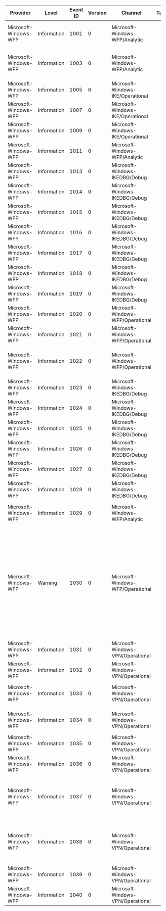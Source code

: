 Provider               |  Level        |  Event ID  |  Version  |  Channel                            |  Task  |  Opcode  |  Keyword  |  Message
-----------------------|---------------|------------|-----------|-------------------------------------|--------|----------|-----------|--------------------------------------------------------------------------------------------------------------------------------------------------------------------------------------------------------------------------------------------------------------------------------------------------------------------------------------------------------------------------------------------------------------
Microsoft-Windows-WFP  |  Information  |  1001      |  0        |  Microsoft-Windows-WFP/Analytic     |        |          |  ut:AOAC  |  WFP: Packet Dropped - Filter Run-Time ID: {Timestamp}4; Layer Run-Time ID: {Timestamp}5
Microsoft-Windows-WFP  |  Information  |  1003      |  0        |  Microsoft-Windows-WFP/Analytic     |        |          |  ut:AOAC  |  IPsec: Packet Dropped - Error Code: {FailureStatus}; Filter Run-Time ID: {Timestamp}2; Layer Run-Time ID: {Timestamp}3
Microsoft-Windows-WFP  |  Information  |  1005      |  0        |  Microsoft-Windows-IKE/Operational  |        |          |           |  IPsec: Main Mode Failure
Microsoft-Windows-WFP  |  Information  |  1007      |  0        |  Microsoft-Windows-IKE/Operational  |        |          |           |  IPsec: Quick Mode Failure
Microsoft-Windows-WFP  |  Information  |  1009      |  0        |  Microsoft-Windows-IKE/Operational  |        |          |           |  IPsec: Extended Mode Failure
Microsoft-Windows-WFP  |  Information  |  1011      |  0        |  Microsoft-Windows-WFP/Analytic     |        |          |           |  IPsec DoS Protection: Packet Dropped
Microsoft-Windows-WFP  |  Information  |  1013      |  0        |  Microsoft-Windows-IKEDBG/Debug     |        |          |           |  IPsec: Main Mode SA Terminated
Microsoft-Windows-WFP  |  Information  |  1014      |  0        |  Microsoft-Windows-IKEDBG/Debug     |        |          |           |  IPsec: Main Mode SA Established
Microsoft-Windows-WFP  |  Information  |  1015      |  0        |  Microsoft-Windows-IKEDBG/Debug     |        |          |           |  IPsec: Main Mode SA Established
Microsoft-Windows-WFP  |  Information  |  1016      |  0        |  Microsoft-Windows-IKEDBG/Debug     |        |          |           |  IPsec: Extended Mode and Main Mode SAs Established
Microsoft-Windows-WFP  |  Information  |  1017      |  0        |  Microsoft-Windows-IKEDBG/Debug     |        |          |           |  IPsec: Extended Mode and Main Mode SAs Established
Microsoft-Windows-WFP  |  Information  |  1018      |  0        |  Microsoft-Windows-IKEDBG/Debug     |        |          |           |  IPsec: Extended Mode and Main Mode SAs Established
Microsoft-Windows-WFP  |  Information  |  1019      |  0        |  Microsoft-Windows-IKEDBG/Debug     |        |          |           |  IPsec: Extended Mode and Main Mode SAs Established
Microsoft-Windows-WFP  |  Information  |  1020      |  0        |  Microsoft-Windows-WFP/Operational  |        |          |           |  IPsec DoS Protection Enabled
Microsoft-Windows-WFP  |  Information  |  1021      |  0        |  Microsoft-Windows-WFP/Operational  |        |          |           |  IPsec DoS Protection Disabled
Microsoft-Windows-WFP  |  Information  |  1022      |  0        |  Microsoft-Windows-WFP/Operational  |        |          |           |  IPsec DoS Protection failed to create state because the maximum number of entries allowed by policy has been reached
Microsoft-Windows-WFP  |  Information  |  1023      |  0        |  Microsoft-Windows-IKEDBG/Debug     |        |          |           |  IPsec: Negotiation Request Initiated
Microsoft-Windows-WFP  |  Information  |  1024      |  0        |  Microsoft-Windows-IKEDBG/Debug     |        |          |           |  IPsec: Send ISAKMP Packet
Microsoft-Windows-WFP  |  Information  |  1025      |  0        |  Microsoft-Windows-IKEDBG/Debug     |        |          |           |  IPsec: Receive ISAKMP Packet
Microsoft-Windows-WFP  |  Information  |  1026      |  0        |  Microsoft-Windows-IKEDBG/Debug     |        |          |           |  WFP: User Mode Error
Microsoft-Windows-WFP  |  Information  |  1027      |  0        |  Microsoft-Windows-IKEDBG/Debug     |        |          |           |  An IPsec quick mode security association ended.
Microsoft-Windows-WFP  |  Information  |  1028      |  0        |  Microsoft-Windows-IKEDBG/Debug     |        |          |           |  An IPsec quick mode security association was established.
Microsoft-Windows-WFP  |  Information  |  1029      |  0        |  Microsoft-Windows-WFP/Analytic     |        |          |           |  WFP: Packet Dropped - Filter Run-Time ID: {Timestamp}0; Layer Run-Time ID: {Timestamp}1
Microsoft-Windows-WFP  |  Warning      |  1030      |  0        |  Microsoft-Windows-WFP/Operational  |        |          |           |  Transaction Watchdog TimeoutThe filtering engine has exceeded the configured threshold to process a transaction. This could indicate a suboptimal policy configuration that may cause temporary network outages.    Owning Process ID: {ProcessId}    Transaction Time (msec): {TxnTimeInMSec}    Transaction Commit Time (msec): {CommitTimeInMSec}    Configured Threshold (msec): {WatchdogTimeoutInMSec}
Microsoft-Windows-WFP  |  Information  |  1031      |  0        |  Microsoft-Windows-VPN/Operational  |        |          |           |  File path trigger increment due to match for {FilePath}; counter value {Counter}
Microsoft-Windows-WFP  |  Information  |  1032      |  0        |  Microsoft-Windows-VPN/Operational  |        |          |           |  File path trigger decrement due to match for {FilePath}; counter value {Counter}
Microsoft-Windows-WFP  |  Information  |  1033      |  0        |  Microsoft-Windows-VPN/Operational  |        |          |           |  Modern app trigger increment due to match for {AppSID}; counter value {Counter}
Microsoft-Windows-WFP  |  Information  |  1034      |  0        |  Microsoft-Windows-VPN/Operational  |        |          |           |  Modern app trigger decrement due to match for {AppSID}; counter value {Counter}
Microsoft-Windows-WFP  |  Information  |  1035      |  0        |  Microsoft-Windows-VPN/Operational  |        |          |           |  Trigger increment due to NRPT lookup; counter value {Counter}
Microsoft-Windows-WFP  |  Information  |  1036      |  0        |  Microsoft-Windows-VPN/Operational  |        |          |           |  Trigger decrement due to NRPT idle; counter value {Counter}
Microsoft-Windows-WFP  |  Information  |  1037      |  0        |  Microsoft-Windows-VPN/Operational  |        |          |           |  Trigger increment due to flow creation; counter value: {Counter}; local address: {LocalAddress}; remote address: {RemoteAddress}; protocol {IPProtocol}
Microsoft-Windows-WFP  |  Information  |  1038      |  0        |  Microsoft-Windows-VPN/Operational  |        |          |           |  Trigger decrement due to flow deletion; counter value: {Counter}; local address: {LocalAddress}; remote address: {RemoteAddress}; protocol {IPProtocol}
Microsoft-Windows-WFP  |  Information  |  1039      |  0        |  Microsoft-Windows-VPN/Operational  |        |          |           |  Connect occurred due to unexpected disconnect; counter value {Counter}
Microsoft-Windows-WFP  |  Information  |  1040      |  0        |  Microsoft-Windows-VPN/Operational  |        |          |           |